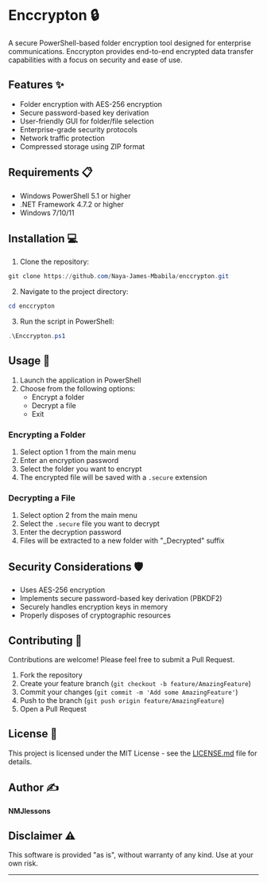 # Enccrypton 🔒

A secure PowerShell-based folder encryption tool designed for enterprise communications. Enccrypton provides end-to-end encrypted data transfer capabilities with a focus on security and ease of use.

## Features ✨

- Folder encryption with AES-256 encryption
- Secure password-based key derivation
- User-friendly GUI for folder/file selection
- Enterprise-grade security protocols
- Network traffic protection
- Compressed storage using ZIP format

## Requirements 📋

- Windows PowerShell 5.1 or higher
- .NET Framework 4.7.2 or higher
- Windows 7/10/11

## Installation 💻

1. Clone the repository:
```powershell
git clone https://github.com/Naya-James-Mbabila/enccrypton.git
```

2. Navigate to the project directory:
```powershell
cd enccrypton
```

3. Run the script in PowerShell:
```powershell
.\Enccrypton.ps1
```

## Usage 🚀

1. Launch the application in PowerShell
2. Choose from the following options:
   - Encrypt a folder
   - Decrypt a file
   - Exit

### Encrypting a Folder
1. Select option 1 from the main menu
2. Enter an encryption password
3. Select the folder you want to encrypt
4. The encrypted file will be saved with a `.secure` extension

### Decrypting a File
1. Select option 2 from the main menu
2. Select the `.secure` file you want to decrypt
3. Enter the decryption password
4. Files will be extracted to a new folder with "_Decrypted" suffix

## Security Considerations 🛡️

- Uses AES-256 encryption
- Implements secure password-based key derivation (PBKDF2)
- Securely handles encryption keys in memory
- Properly disposes of cryptographic resources

## Contributing 🤝

Contributions are welcome! Please feel free to submit a Pull Request.

1. Fork the repository
2. Create your feature branch (`git checkout -b feature/AmazingFeature`)
3. Commit your changes (`git commit -m 'Add some AmazingFeature'`)
4. Push to the branch (`git push origin feature/AmazingFeature`)
5. Open a Pull Request

## License 📄

This project is licensed under the MIT License - see the [LICENSE.md](LICENSE.md) file for details.

## Author ✍️

**NMJlessons**

## Disclaimer ⚠️

This software is provided "as is", without warranty of any kind. Use at your own risk.

---

